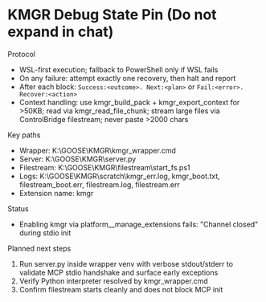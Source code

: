 # KMGR Debug State Pin (Do not expand in chat)

Protocol
- WSL-first execution; fallback to PowerShell only if WSL fails
- On any failure: attempt exactly one recovery, then halt and report
- After each block: `Success:<outcome>. Next:<plan>` or `Fail:<error>. Recover:<action>`
- Context handling: use kmgr_build_pack + kmgr_export_context for >50KB; read via kmgr_read_file_chunk; stream large files via ControlBridge filestream; never paste >2000 chars

Key paths
- Wrapper: K:\GOOSE\KMGR\kmgr_wrapper.cmd
- Server:  K:\GOOSE\KMGR\server.py
- Filestream: K:\GOOSE\KMGR\filestream\start_fs.ps1
- Logs: K:\GOOSE\KMGR\scratch\kmgr_err.log, kmgr_boot.txt, filestream_boot.err, filestream.log, filestream.err
- Extension name: kmgr

Status
- Enabling kmgr via platform__manage_extensions fails: "Channel closed" during stdio init

Planned next steps
1) Run server.py inside wrapper venv with verbose stdout/stderr to validate MCP stdio handshake and surface early exceptions
2) Verify Python interpreter resolved by kmgr_wrapper.cmd
3) Confirm filestream starts cleanly and does not block MCP init
